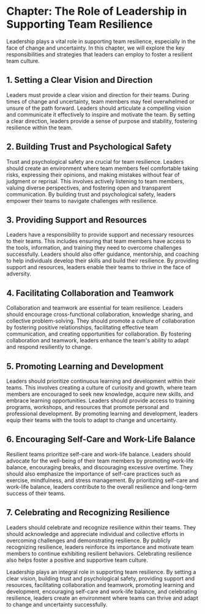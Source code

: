 Chapter: The Role of Leadership in Supporting Team Resilience
=============================================================

Leadership plays a vital role in supporting team resilience, especially in the face of change and uncertainty. In this chapter, we will explore the key responsibilities and strategies that leaders can employ to foster a resilient team culture.

**1. Setting a Clear Vision and Direction**
-------------------------------------------

Leaders must provide a clear vision and direction for their teams. During times of change and uncertainty, team members may feel overwhelmed or unsure of the path forward. Leaders should articulate a compelling vision and communicate it effectively to inspire and motivate the team. By setting a clear direction, leaders provide a sense of purpose and stability, fostering resilience within the team.

**2. Building Trust and Psychological Safety**
----------------------------------------------

Trust and psychological safety are crucial for team resilience. Leaders should create an environment where team members feel comfortable taking risks, expressing their opinions, and making mistakes without fear of judgment or reprisal. This involves actively listening to team members, valuing diverse perspectives, and fostering open and transparent communication. By building trust and psychological safety, leaders empower their teams to navigate challenges with resilience.

**3. Providing Support and Resources**
--------------------------------------

Leaders have a responsibility to provide support and necessary resources to their teams. This includes ensuring that team members have access to the tools, information, and training they need to overcome challenges successfully. Leaders should also offer guidance, mentorship, and coaching to help individuals develop their skills and build their resilience. By providing support and resources, leaders enable their teams to thrive in the face of adversity.

**4. Facilitating Collaboration and Teamwork**
----------------------------------------------

Collaboration and teamwork are essential for team resilience. Leaders should encourage cross-functional collaboration, knowledge sharing, and collective problem-solving. They should promote a culture of collaboration by fostering positive relationships, facilitating effective team communication, and creating opportunities for collaboration. By fostering collaboration and teamwork, leaders enhance the team's ability to adapt and respond resiliently to change.

**5. Promoting Learning and Development**
-----------------------------------------

Leaders should prioritize continuous learning and development within their teams. This involves creating a culture of curiosity and growth, where team members are encouraged to seek new knowledge, acquire new skills, and embrace learning opportunities. Leaders should provide access to training programs, workshops, and resources that promote personal and professional development. By promoting learning and development, leaders equip their teams with the tools to adapt to change and uncertainty.

**6. Encouraging Self-Care and Work-Life Balance**
--------------------------------------------------

Resilient teams prioritize self-care and work-life balance. Leaders should advocate for the well-being of their team members by promoting work-life balance, encouraging breaks, and discouraging excessive overtime. They should also emphasize the importance of self-care practices such as exercise, mindfulness, and stress management. By prioritizing self-care and work-life balance, leaders contribute to the overall resilience and long-term success of their teams.

**7. Celebrating and Recognizing Resilience**
---------------------------------------------

Leaders should celebrate and recognize resilience within their teams. They should acknowledge and appreciate individual and collective efforts in overcoming challenges and demonstrating resilience. By publicly recognizing resilience, leaders reinforce its importance and motivate team members to continue exhibiting resilient behaviors. Celebrating resilience also helps foster a positive and supportive team culture.

Leadership plays an integral role in supporting team resilience. By setting a clear vision, building trust and psychological safety, providing support and resources, facilitating collaboration and teamwork, promoting learning and development, encouraging self-care and work-life balance, and celebrating resilience, leaders create an environment where teams can thrive and adapt to change and uncertainty successfully.
